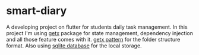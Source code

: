 # smart-diary
A developing project on flutter for students daily task management. In this project I'm using [getx](https://pub.dev/packages/get) package for state management, dependency injection and all those feature comes with it. [getx pattern](https://github.com/kauemurakami/getx_pattern) for the folder structure format. Also using [sqlite database](https://pub.dev/packages/sqflite) for the local storage.